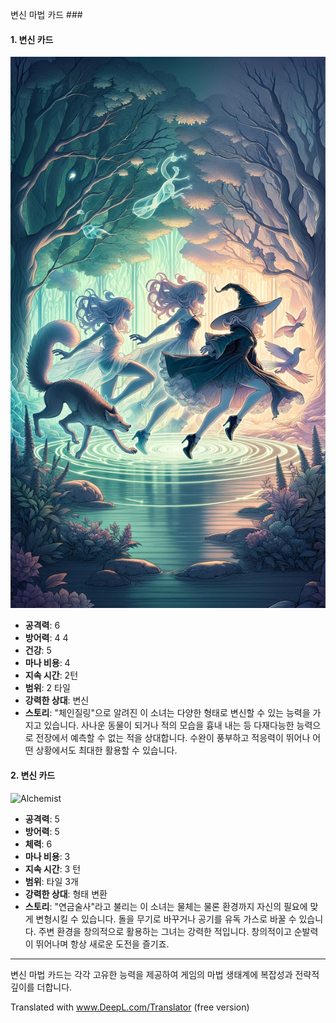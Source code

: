 변신 마법 카드 ###

#### 1. 변신 카드
 ![Changeling](./Changeling.png)

- **공격력**: 6
- **방어력**: 4 4
- **건강**: 5
- **마나 비용**: 4
- **지속 시간**: 2턴
- **범위**: 2 타일
- **강력한 상대**: 변신
- **스토리**: "체인질링"으로 알려진 이 소녀는 다양한 형태로 변신할 수 있는 능력을 가지고 있습니다. 사나운 동물이 되거나 적의 모습을 흉내 내는 등 다재다능한 능력으로 전장에서 예측할 수 없는 적을 상대합니다. 수완이 풍부하고 적응력이 뛰어나 어떤 상황에서도 최대한 활용할 수 있습니다.

#### 2. 변신 카드
 ![Alchemist](./Alchemist.png)

- **공격력**: 5
- **방어력**: 5
- **체력**: 6
- **마나 비용**: 3
- **지속 시간**: 3 턴
- **범위**: 타일 3개
- **강력한 상대**: 형태 변환
- **스토리**: "연금술사"라고 불리는 이 소녀는 물체는 물론 환경까지 자신의 필요에 맞게 변형시킬 수 있습니다. 돌을 무기로 바꾸거나 공기를 유독 가스로 바꿀 수 있습니다. 주변 환경을 창의적으로 활용하는 그녀는 강력한 적입니다. 창의적이고 순발력이 뛰어나며 항상 새로운 도전을 즐기죠.

---

변신 마법 카드는 각각 고유한 능력을 제공하여 게임의 마법 생태계에 복잡성과 전략적 깊이를 더합니다.

Translated with www.DeepL.com/Translator (free version)